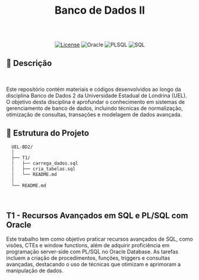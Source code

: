 <div align="center">
   <h1><b>Banco de Dados II</b></h1><br><br>

   <a href="" target="_blank">![License](https://img.shields.io/badge/license-MIT-blue.svg)</a>
   ![Oracle](https://img.shields.io/badge/Oracle-red)
   ![PLSQL](https://img.shields.io/badge/PLSQL-white)
   ![SQL](https://img.shields.io/badge/SQL-magenta)

</div>

<div>
  <h2>📖 Descrição</h2><br>

  <a>Este repositório contém materiais e códigos desenvolvidos ao longo da disciplina Banco de Dados 2 da Universidade Estadual de Londrina (UEL).</a><br>
  <a>O objetivo desta disciplina é aprofundar o conhecimento em sistemas de gerenciamento de banco de dados, incluindo técnicas de normalização, otimização de consultas, transações e modelagem de dados avançada.</a>
</div>

<div>
  <h2>📂 Estrutura do Projeto</h2>
  
  ```bash
    UEL-BD2/
    │
    ├── T1/
    │   ├── carrega_dados.sql
    │   ├── cria_tabelas.sql
    │   └── README.md
    │
    └── README.md
  ```

</div>

<br>

<div>
  <h2>T1 - Recursos Avançados em SQL e PL/SQL com Oracle</h2>
  <a>Este trabalho tem como objetivo praticar recursos avançados de SQL, como visões, CTEs e window functions, além de adquirir proficiência em programação server-side com PL/SQL no Oracle Database. As tarefas incluem a criação de procedimentos, funções, triggers e consultas avançadas, destacando o uso de técnicas que otimizam e aprimoram a manipulação de dados.</a>

</div>
